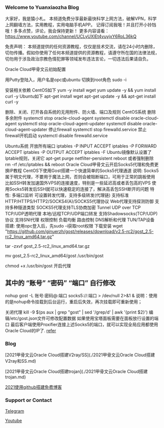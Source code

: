 ### Welcome to Yuanxiaozha Blog

大家好，我是猿小札。 本频道免费分享最新最快科学上网方法，破解VPN，科学上网翻墙方法，实用教程，实用电脑手机APP。 记得订阅我哦！并且打开小铃铛哦！多多点赞，评论，我会保持更新！ 更多内容请看：https://www.youtube.com/channel/UCLyUXIEt4vuyjxY6RoL36kQ 



免责声明： 本频道提供的任何资源教程，仅仅是技术交流，请在24小时内删除，切勿传播。假如你使用了任何本频道提供的资源教程，请遵守所在国的法律法规，切勿用于涉及政治宗教色情犯罪等领域发布违法言论，一切违法后果请自负。

Oracle Cloud甲骨文云初始配置

用Putty登陆入，用户名是opc或ubuntu
切换到root角色
sudo -i

安装相关依赖
CentOS如下
yum -y install wget
yum update -y && yum install curl -y
Ubuntu如下
apt-get install wget
apt-get update -y && apt-get install curl -y

删除、关闭、打开各自系统的无用附件、防火墙、端口及规则
CentOS系统
删除多余附件
systemctl stop oracle-cloud-agent
systemctl disable oracle-cloud-agent
systemctl stop oracle-cloud-agent-updater
systemctl disable oracle-cloud-agent-updater
停止firewall
systemctl stop firewalld.service
禁止firewall开机启动
systemctl disable firewalld.service

Ubuntu系统
开放所有端口
iptables -P INPUT ACCEPT
iptables -P FORWARD ACCEPT
iptables -P OUTPUT ACCEPT
iptables -F
Ubuntu镜像默认设置了Iptable规则，关闭它
apt-get purge netfilter-persistent
reboot
或者强制删除
rm -rf /etc/iptables &amp;&amp; reboot
Oracle Cloud甲骨文云开启Socks5代理和免费更换IP教程
CentOS下使用Gost搭建一个快速简单的Socks5代理通道
说明:
Socks5属于明文代理，不要用于魔法上网，否则会被阻断端口，可用于正常的跳板使用
比如SSH转发加速国外VPS的连接速度，特别是一些延迟高或者丢包高的VPS
使用Socks5转发后SSH就可以快速稳定的连接了，解决高丢包SSH断开的问题
特性:
多端口监听
可设置转发代理，支持多级转发(代理链)
支持标准HTTP/HTTPS/HTTP2/SOCKS4(A)/SOCKS5代理协议
Web代理支持探测防御
支持多种隧道类型
SOCKS5代理支持TLS协商加密
Tunnel UDP over TCP
TCP/UDP透明代理
本地/远程TCP/UDP端口转发
支持Shadowsocks(TCP/UDP)协议
支持SNI代理
权限控制
负载均衡
路由控制
DNS解析和代理
TUN/TAP设备
搭建:
使用opc登入后，先sudo -i获取root权限
下载安装
wget "https://github.com/ginuerzh/gost/releases/download/v2.5-rc2/gost_2.5-rc2_linux_amd64.tar.gz"

tar -zxvf gost_2.5-rc2_linux_amd64.tar.gz

mv gost_2.5-rc2_linux_amd64/gost /usr/bin/gost

chmod +x /usr/bin/gost
开启代理
## 其中的 “账号” “密码” “端口” 自行修改

nohup gost -L 账号:密码@:端口 socks5://:端口 > /dev/null 2>&1 &
说明：使用的是nohup命令挂载到后台运行，重启后失效，再次挂载即可重新使用；

关闭代理
kill -9 $(ps aux | grep "gost" | sed '/grep/d' | awk '{print $2}')
编辑/etc/gost.json文件可修改配置数据
如果使用宝塔面板需要在面板放行设置的端口
最后客户端使用Proxifier连接上述Socks5的端口，就可以实现全局应用都使用Oracle Cloud的IP了.
[refer](https://zhuanlan.zhihu.com/p/352736372?)


### Blog

[2021甲骨文云Oracle Cloud搭建V2ray/SS](./2021甲骨文云Oracle Cloud搭建V2ray和SS.md)

[2021甲骨文云Oracle Cloud搭建trojan](./2021甲骨文云Oracle Cloud搭建trojan.md)

[2021使用github搭建免费博客](./2021使用github进行免费博客搭建.md)

### Support or Contact

[Telegram](https://t.me/yuanxiaozha)

[Youtube](https://www.youtube.com/channel/UCLyUXIEt4vuyjxY6RoL36kQ)

